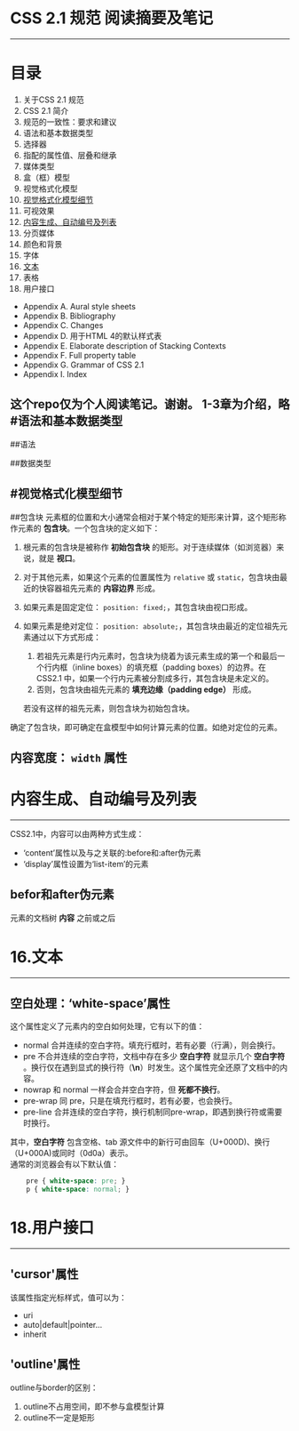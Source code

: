# CSS 2.1 规范 阅读摘要及笔记
---
# 目录

1. 关于CSS 2.1 规范
2. CSS 2.1 简介
3. 规范的一致性：要求和建议
4. 语法和基本数据类型
5. 选择器
6. 指配的属性值、层叠和继承
7. 媒体类型
8. 盒（框）模型
9. 视觉格式化模型
10. [视觉格式化模型细节](#视觉格式化模型细节)
11. 可视效果
12. [内容生成、自动编号及列表](#内容生成、自动编号及列表)
13. 分页媒体
14. 颜色和背景
15. 字体
16. [文本](#文本)
17. 表格
18. 用户接口
* Appendix A. Aural style sheets
* Appendix B. Bibliography
* Appendix C. Changes
* Appendix D. 用于HTML 4的默认样式表
* Appendix E. Elaborate description of Stacking Contexts
* Appendix F. Full property table
* Appendix G. Grammar of CSS 2.1
* Appendix I. Index

这个repo仅为个人阅读笔记。谢谢。
__1-3章为介绍，略__
#语法和基本数据类型
---
##语法

##数据类型

#视觉格式化模型细节
---
##包含块
元素框的位置和大小通常会相对于某个特定的矩形来计算，这个矩形称作元素的 **包含块**。一个包含块的定义如下：

1. 根元素的包含块是被称作 **初始包含块** 的矩形。对于连续媒体（如浏览器）来说，就是 **视口**。
2. 对于其他元素，如果这个元素的位置属性为 `relative` 或 `static`，包含块由最近的快容器祖先元素的 **内容边界** 形成。
3. 如果元素是固定定位： `position: fixed;`，其包含块由视口形成。
4. 如果元素是绝对定位： `position: absolute;`，其包含块由最近的定位祖先元素通过以下方式形成：
	1. 若祖先元素是行内元素时，包含块为绕着为该元素生成的第一个和最后一个行内框（inline boxes）的填充框（padding boxes）的边界。在CSS2.1  中，如果一个行内元素被分割成多行，其包含块是未定义的。
	2. 否则，包含块由祖先元素的 **填充边缘（padding edge）** 形成。

	若没有这样的祖先元素，则包含块为初始包含块。

确定了包含块，即可确定在盒模型中如何计算元素的位置。如绝对定位的元素。
## 内容宽度： `width` 属性

# 内容生成、自动编号及列表
---
CSS2.1中，内容可以由两种方式生成：
* ‘content’属性以及与之关联的:before和:after伪元素
* ‘display’属性设置为‘list-item’的元素

## befor和after伪元素
元素的文档树 **内容** 之前或之后


# 16.文本
---
## 空白处理：‘white-space’属性
这个属性定义了元素内的空白如何处理，它有以下的值：

* normal 合并连续的空白字符。填充行框时，若有必要（行满），则会换行。
* pre 不合并连续的空白字符，文档中存在多少 **空白字符** 就显示几个 **空白字符** 。换行仅在遇到显式的换行符（**\n**）时发生。这个属性完全还原了文档中的内容。
* nowrap 和 normal 一样会合并空白字符，但 **死都不换行**。
* pre-wrap 同 pre，只是在填充行框时，若有必要，也会换行。
* pre-line 合并连续的空白字符，换行机制同pre-wrap，即遇到换行符或需要时换行。 

其中，**空白字符** 包含空格、tab
源文件中的新行可由回车（U+000D)、换行（U+000A)或同时（0d0a）表示。  
通常的浏览器会有以下默认值：  
```css
	pre { white-space: pre; }
	p { white-space: normal; }
```

# 18.用户接口
---
## 'cursor'属性
该属性指定光标样式，值可以为：

* uri
* auto|default|pointer...
* inherit

## 'outline'属性
outline与border的区别：

1. outline不占用空间，即不参与盒模型计算
2. outline不一定是矩形


